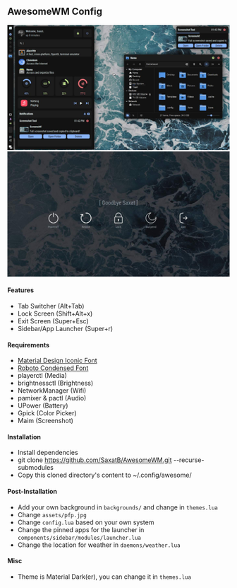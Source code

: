 ## AwesomeWM Config
![Preview](./preview.jpg)
![Exit Screen](./exitscreen.jpg)

#### Features
- Tab Switcher (Alt+Tab)
- Lock Screen (Shift+Alt+x)
- Exit Screen (Super+Esc)
- Sidebar/App Launcher (Super+r)

#### Requirements
- [Material Design Iconic Font](https://zavoloklom.github.io/material-design-iconic-font/)
- [Roboto Condensed Font](https://fonts.google.com/specimen/Roboto+Condensed)
- playerctl (Media)
- brightnessctl (Brightness)
- NetworkManager (Wifi)
- pamixer & pactl (Audio)
- UPower (Battery)
- Gpick (Color Picker)
- Maim (Screenshot)

#### Installation
- Install dependencies
- git clone https://github.com/SaxatB/AwesomeWM.git --recurse-submodules
- Copy this cloned directory's content to ~/.config/awesome/

#### Post-Installation
- Add your own background in `backgrounds/` and change in `themes.lua`
- Change `assets/pfp.jpg`
- Change `config.lua` based on your own system
- Change the pinned apps for the launcher in `components/sidebar/modules/launcher.lua`
- Change the location for weather in `daemons/weather.lua`

#### Misc
- Theme is Material Dark(er), you can change it in `themes.lua`
